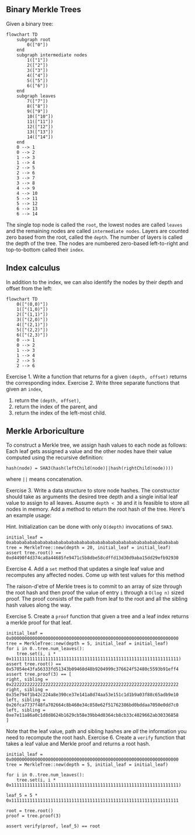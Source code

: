 ## Binary Merkle Trees
Given a binary tree: 
```
flowchart TD
	subgraph root
		0(["0"])
	end
	subgraph intermediate nodes 
		1(["1"])
		2(["2"])
		3(["3"])
		4(["4"])
		5(["5"])
		6(["6"])
	end
	subgraph leaves
		7(["7"])
		8(["8"])
		9(["9"])
		10(["10"])
		11(["11"])
		12(["12"])
		13(["13"])
		14(["14"])
	end
	0 --> 1
	0 --> 2
	1 --> 3
	1 --> 4
	2 --> 5
	2 --> 6
	3 --> 7
	3 --> 8
	4 --> 9
	4 --> 10
	5 --> 11
	5 --> 12
	6 --> 13
	6 --> 14
```
The single top node is called the `root`, the lowest nodes are called `leaves` and the remaining nodes are called `intermediate nodes`. Layers are counted zero based from the root, called the `depth`. The number of layers is called the depth of the tree. The nodes are numbered zero-based left-to-right and top-to-bottom called their `index`.

## Index calculus
In addition to the index, we can also identify the nodes by their depth and offset from the left:
```
flowchart TD
	0(["(0,0)"])
	1(["(1,0)"])
	2(["(1,1)"])
	3(["(2,0)"])
	4(["(2,1)"])
	5(["(2,2)"])
	6(["(2,3)"])
	0 --> 1
	0 --> 2
	1 --> 3
	1 --> 4
	2 --> 5
	2 --> 6
```
Exercise 1. Write a function that returns for a given `(depth, offset)` returns the corresponding index.
Exercise 2. Write three separate functions that given an `index`,
1. return the `(depth, offset)`,
2. return the index of the parent, and
3. return the index of the left-most child.

## Merkle Arboriculture
To construct a Merkle tree, we assign hash values to each node as follows: Each leaf gets assigned a value and the other nodes have their value computed using the recursive definition:

`hash(node) = SHA3(hash(leftChild(node)||hash(rightChild(node))))`

where `||` means concatenation.

Exercise 3. Write a data structure to store node hashes. The constructor should take as arguments the desired tree depth and a single initial leaf value to assign to all leaves. Assume `depth < 30` and it is feasible to store all nodes in memory. Add a method to return the root hash of the tree. Here's an example usage:

Hint. Initialization can be done with only `O(depth)` invocations of `SHA3`.
```
initial_leaf = 0xabababababababababababababababababababababababababababababababab
tree = MerkleTree::new(depth = 20, initial_leaf = initial_leaf)
assert tree.root() == 0xd4490f4d374ca8a44685fe9471c5b8dbe58cdffd13d30d9aba15dd29efb92930
```
Exercise 4. Add a `set` method that updates a single leaf value and recomputes any affected nodes. Come up with test values for this method

The raison-d'etre of Merkle trees is to commit to an array of size through the root hash and then proof the value of entry `i` through a `O(log n)` sized proof. The proof consists of the path from leaf to the root and all the sibling hash values along the way.

Exercise 5. Create a `proof` function that given a tree and a leaf index returns a merkle proof for that leaf.

```
initial_leaf = 0x0000000000000000000000000000000000000000000000000000000000000000
tree = MerkleTree::new(depth = 5, initial_leaf = initial_leaf)
for i in 0..tree.num_leaves():
	tree.set(i, i * 0x1111111111111111111111111111111111111111111111111111111111111111)
assert tree.root() == 0x57054e43fa56333fd51343b09460d48b9204999c376624f52480c5593b91eff4
assert tree.proof(3) == [
right, sibling = 0x2222222222222222222222222222222222222222222222222222222222222222
right, sibling = 0x35e794f1b42c224a8e390ce37e141a8d74aa53e151c1d1b9a03f88c65adb9e10
left, sibling = 0x26fca7737f48fa702664c8b468e34c858e62f51762386bd0bddaa7050e0dd7c0
left, sibling = 0xe7e11a86a0c1d8d8624b1629cb58e39bb4d0364cb8cb33c4029662ab30336858
]
```

Note that the leaf value, path and sibling hashes are *all* the information you need to recompute the root hash.
Exercise 6. Create a `verify` function that takes a leaf value and Merkle proof and returns a root hash.
```
initial_leaf = 0x0000000000000000000000000000000000000000000000000000000000000000 
tree = MerkleTree::new(depth = 5, initial_leaf = initial_leaf)

for i in 0..tree.num_leaves():
	tree.set(i, i * 0x1111111111111111111111111111111111111111111111111111111111111111)

leaf_5 = 5 * 0x1111111111111111111111111111111111111111111111111111111111111111 

root = tree.root()
proof = tree.proof(3)

assert verify(proof, leaf_5) == root
```